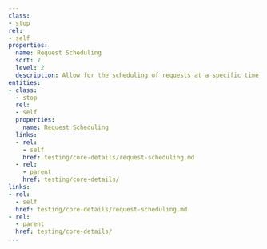 ```yaml
---
class:
- stop
rel:
- self
properties:
  name: Request Scheduling
  sort: 7
  level: 2
  description: Allow for the scheduling of requests at a specific time.
entities:
- class:
  - stop
  rel:
  - self
  properties:
    name: Request Scheduling
  links:
  - rel:
    - self
    href: testing/core-details/request-scheduling.md
  - rel:
    - parent
    href: testing/core-details/
links:
- rel:
  - self
  href: testing/core-details/request-scheduling.md
- rel:
  - parent
  href: testing/core-details/
...
```

